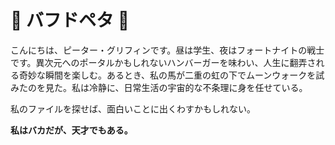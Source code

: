 # 🐔 バフドペタ 🐔 

こんにちは、ピーター・グリフィンです。昼は学生、夜はフォートナイトの戦士です。異次元へのポータルかもしれないハンバーガーを味わい、人生に翻弄される奇妙な瞬間を楽しむ。あるとき、私の馬が二重の虹の下でムーンウォークを試みたのを見た。私は冷静に、日常生活の宇宙的な不条理に身を任せている。

私のファイルを探せば、面白いことに出くわすかもしれない。

**私はバカだが、天才でもある。**
